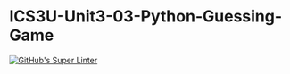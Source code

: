 # ICS3U-Unit3-03-Python-Guessing-Game

[![GitHub's Super Linter](https://github.com/matthew-meech/ICS3U-Unit3-03-Python-Guessing-Game/workflows/GitHub's%20Super%20Linter/badge.svg)](https://github.com/matthew-meech/ICS3U-Unit3-03-Python-Guessing-Game/actions)
